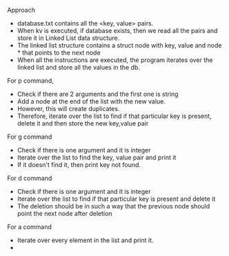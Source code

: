 Approach 
- database.txt contains all the <key, value> pairs.
- When kv is executed, if database exists, then we read all the pairs and store it in Linked List data structure.
- The linked list structure contains a struct node with key, value and node * that points to the next node
- When all the instructions are executed, the program iterates over the linked list and store all the values in the db.

For p command,
- Check if there are 2 arguments and the first one is string
- Add a node at the end of the list with the new value.
- However, this will create duplicates.
- Therefore, iterate over the list to find if that particular key is present, delete it and then store the new key,value pair

For g command
- Check if there is one argument and it is integer
- Iterate over the list to find the key, value pair and print it
- If it doesn't find it, then print key not found.

For d command
- Check if there is one argument and it is integer
- Iterate over the list to find if that particular key is present and delete it
- The deletion should be in such a way that the previous node should point the next node after deletion

For a command
- Iterate over every element in the list and print it.
- 
